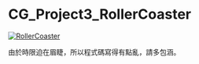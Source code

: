 # CG_Project3_RollerCoaster

[![RollerCoaster](http://img.youtube.com/vi/hA1q2IDi1Ik/0.jpg)](http://www.youtube.com/watch?v=hA1q2IDi1Ik "RollerCoaster")

由於時限迫在眉睫，所以程式碼寫得有點亂，請多包涵。
